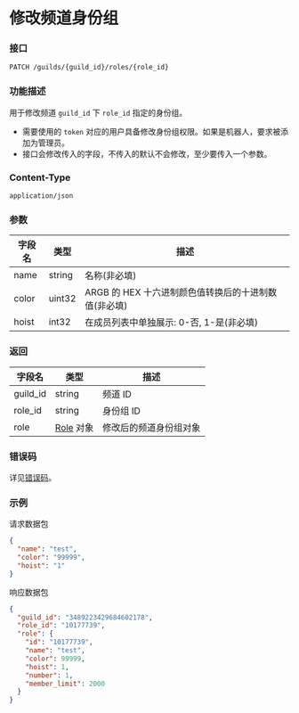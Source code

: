 # 修改频道身份组

### 接口

`PATCH /guilds/{guild_id}/roles/{role_id}`

### 功能描述

用于修改频道 `guild_id` 下 `role_id` 指定的身份组。

- 需要使用的 `token` 对应的用户具备修改身份组权限。如果是机器人，要求被添加为管理员。
- 接口会修改传入的字段，不传入的默认不会修改，至少要传入一个参数。

### Content-Type

`application/json`

### 参数

| 字段名 | 类型   | 描述                                                 |
| ------ | ------ | ---------------------------------------------------- |
| name   | string | 名称(非必填)                                         |
| color  | uint32 | ARGB 的 HEX 十六进制颜色值转换后的十进制数值(非必填) |
| hoist  | int32  | 在成员列表中单独展示: 0-否, 1-是(非必填)             |

### 返回

| 字段名   | 类型                            | 描述                   |
| -------- | ------------------------------- | ---------------------- |
| guild_id | string                          | 频道 ID                |
| role_id  | string                          | 身份组 ID              |
| role     | [Role](role_model.md#role) 对象 | 修改后的频道身份组对象 |

### 错误码

详见[错误码](../error/error.md)。

### 示例

请求数据包

```json
{
  "name": "test",
  "color": "99999",
  "hoist": "1"
}
```

响应数据包

```json
{
  "guild_id": "3489223429684602178",
  "role_id": "10177739",
  "role": {
    "id": "10177739",
    "name": "test",
    "color": 99999,
    "hoist": 1,
    "number": 1,
    "member_limit": 2000
  }
}
```
